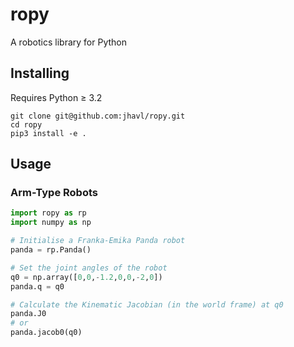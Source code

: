 # ropy
A robotics library for Python

## Installing

Requires Python ≥ 3.2

```shell script
git clone git@github.com:jhavl/ropy.git
cd ropy
pip3 install -e .
```

## Usage

### Arm-Type Robots

```python
import ropy as rp
import numpy as np

# Initialise a Franka-Emika Panda robot
panda = rp.Panda()

# Set the joint angles of the robot
q0 = np.array([0,0,-1.2,0,0,-2,0])
panda.q = q0

# Calculate the Kinematic Jacobian (in the world frame) at q0
panda.J0
# or
panda.jacob0(q0)
```
